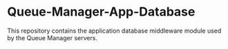 # Queue-Manager-App-Database
This repository contains the application database middleware module used by the Queue Manager servers.
